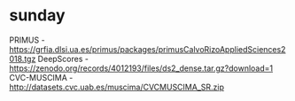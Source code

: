 # sunday

PRIMUS - https://grfia.dlsi.ua.es/primus/packages/primusCalvoRizoAppliedSciences2018.tgz
DeepScores - https://zenodo.org/records/4012193/files/ds2_dense.tar.gz?download=1
CVC-MUSCIMA - http://datasets.cvc.uab.es/muscima/CVCMUSCIMA_SR.zip

